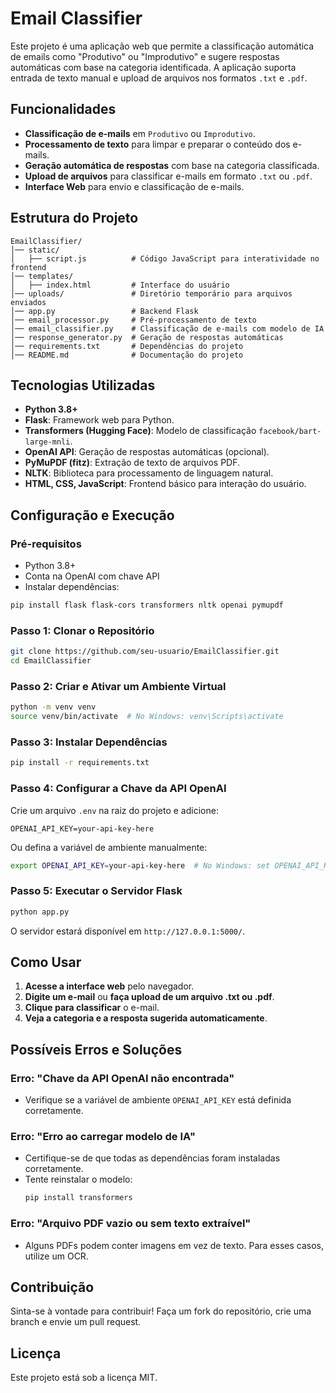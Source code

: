 # Email Classifier

Este projeto é uma aplicação web que permite a classificação automática de emails como "Produtivo" ou "Improdutivo" e sugere respostas automáticas com base na categoria identificada. A aplicação suporta entrada de texto manual e upload de arquivos nos formatos `.txt` e `.pdf`.

## Funcionalidades
- **Classificação de e-mails** em `Produtivo` ou `Improdutivo`.
- **Processamento de texto** para limpar e preparar o conteúdo dos e-mails.
- **Geração automática de respostas** com base na categoria classificada.
- **Upload de arquivos** para classificar e-mails em formato `.txt` ou `.pdf`.
- **Interface Web** para envio e classificação de e-mails.

## Estrutura do Projeto
```
EmailClassifier/
│── static/
│   ├── script.js          # Código JavaScript para interatividade no frontend
│── templates/
│   ├── index.html         # Interface do usuário
│── uploads/               # Diretório temporário para arquivos enviados
│── app.py                 # Backend Flask
│── email_processor.py     # Pré-processamento de texto
│── email_classifier.py    # Classificação de e-mails com modelo de IA
│── response_generator.py  # Geração de respostas automáticas
│── requirements.txt       # Dependências do projeto
│── README.md              # Documentação do projeto
```

## Tecnologias Utilizadas
- **Python 3.8+**
- **Flask**: Framework web para Python.
- **Transformers (Hugging Face)**: Modelo de classificação `facebook/bart-large-mnli`.
- **OpenAI API**: Geração de respostas automáticas (opcional).
- **PyMuPDF (fitz)**: Extração de texto de arquivos PDF.
- **NLTK**: Biblioteca para processamento de linguagem natural.
- **HTML, CSS, JavaScript**: Frontend básico para interação do usuário.

## Configuração e Execução
### Pré-requisitos
- Python 3.8+
- Conta na OpenAI com chave API
- Instalar dependências:
```sh
pip install flask flask-cors transformers nltk openai pymupdf
```

### Passo 1: Clonar o Repositório
```sh
git clone https://github.com/seu-usuario/EmailClassifier.git
cd EmailClassifier
```

### Passo 2: Criar e Ativar um Ambiente Virtual
```sh
python -m venv venv
source venv/bin/activate  # No Windows: venv\Scripts\activate
```

### Passo 3: Instalar Dependências
```sh
pip install -r requirements.txt
```

### Passo 4: Configurar a Chave da API OpenAI
Crie um arquivo `.env` na raiz do projeto e adicione:
```
OPENAI_API_KEY=your-api-key-here
```
Ou defina a variável de ambiente manualmente:
```sh
export OPENAI_API_KEY=your-api-key-here  # No Windows: set OPENAI_API_KEY=your-api-key-here
```

### Passo 5: Executar o Servidor Flask
```sh
python app.py
```
O servidor estará disponível em `http://127.0.0.1:5000/`.

## Como Usar
1. **Acesse a interface web** pelo navegador.
2. **Digite um e-mail** ou **faça upload de um arquivo .txt ou .pdf**.
3. **Clique para classificar** o e-mail.
4. **Veja a categoria e a resposta sugerida automaticamente**.

## Possíveis Erros e Soluções
### Erro: "Chave da API OpenAI não encontrada"
- Verifique se a variável de ambiente `OPENAI_API_KEY` está definida corretamente.

### Erro: "Erro ao carregar modelo de IA"
- Certifique-se de que todas as dependências foram instaladas corretamente.
- Tente reinstalar o modelo:
  ```sh
  pip install transformers
  ```

### Erro: "Arquivo PDF vazio ou sem texto extraível"
- Alguns PDFs podem conter imagens em vez de texto. Para esses casos, utilize um OCR.

## Contribuição
Sinta-se à vontade para contribuir! Faça um fork do repositório, crie uma branch e envie um pull request.

## Licença
Este projeto está sob a licença MIT.

